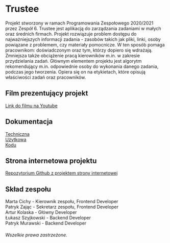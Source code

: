 # Trustee
Projekt stworzony w ramach Programowania Zespołowego 2020/2021 przez Zespół 6. Trustee jest aplikacją do zarządzania zadaniami w małych oraz średnich firmach. Projekt rozwiązuje problem dostępu do najważniejszych informacji zadania - zasobów takich jak pliki, linki, osoby powiązane z problemem, czy materiały pomocnicze. W ten sposób pomaga pracownikom: doświadczonym oraz tym, którzy dopiero się wdrażają. Zmniejsza także obciążenie pracą kierowników m.in. w zakresie przydzielania zadań. Głównym elementem projektu jest algorytm rekomendujący m.in. odpowiednie osoby do wykonania danego zadania, podczas jego tworzenia. Opiera się on na etykietach, które opisują właściwości zadań oraz pracowników.

## Film prezentujący projekt

[Link do filmu na Youtube](https://www.youtube.com/watch?v=AJAgC8LQgRo) 

## Dokumentacja

[Techniczna](https://github.com/martacichy/trustee/blob/main/Dokumentacja/doc-tech.pdf)\
[Użytkowa](https://github.com/martacichy/trustee/blob/main/Dokumentacja/doc-uzyt.pdf)\
[Kodu](https://github.com/martacichy/trustee/blob/main/Dokumentacja/VSdoc.zip)

## Strona internetowa projektu

[Repozytorium Github z projektem strony internetowej](https://github.com/DarkArbiterr/TrusteeWWW)

## Skład zespołu

Marta Cichy - Kierownik zespołu, Frontend Developer\
Patryk Zając - Sekretarz zespołu, Frontend Developer\
Artur Kolaska - Główny Developer\
Łukasz Szyjkowski - Backend Developer\
Patryk Murawski - Backend Developer





###### Wszelkie prawa zastrzeżone. 
